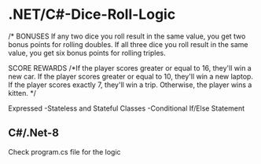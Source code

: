 # .NET/C#-Dice-Roll-Logic
/* BONUSES
If any two dice you roll result in the same value, you get two bonus points for rolling doubles.
If all three dice you roll result in the same value, you get six bonus points for rolling triples.

SCORE REWARDS
/*If the player scores greater or equal to 16, they'll win a new car.
If the player scores greater or equal to 10, they'll win a new laptop.
If the player scores exactly 7, they'll win a trip.
Otherwise, the player wins a kitten.
*/

Expressed
-Stateless and Stateful Classes
-Conditional If/Else Statement

## C#/.Net-8
Check program.cs file for the logic
